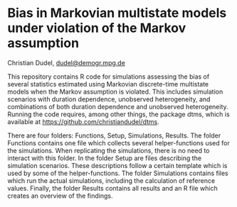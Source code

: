 # Bias in Markovian multistate models under violation of the Markov assumption

Christian Dudel, dudel@demogr.mpg.de

This repository contains R code for simulations assessing the bias of several statistics 
estimated using Markovian discrete-time multistate models when the Markov assumption 
is violated. This includes simulation scenarios with duration dependence,
unobserved heterogeneity, and combinations of both duration dependence and
unobserved heterogeneity. Running the code requires, among other things,
the package dtms, which is available at https://github.com/christiandudel/dtms.

There are four folders: Functions, Setup, Simulations, Results. The folder 
Functions contains one file which collects several helper-functions used
for the simulations. When replicating the simulations, there is no need to
interact with this folder. In the folder Setup are files describing the 
simulation scenarios. These descriptions follow a certain template which
is used by some of the helper-functions. The folder Simulations contains files
which run the actual simulations, including the calculation of reference values.
Finally, the folder Results contains all results and an R file which creates
an overview of the findings. 
